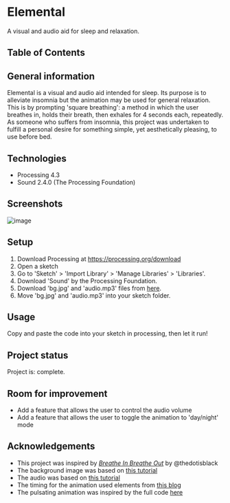# Elemental
A visual and audio aid for sleep and relaxation.

## Table of Contents

## General information
Elemental is a visual and audio aid intended for sleep. Its purpose is to alleviate insomnia but the animation may be used for general relaxation. This is by prompting 'square breathing': a method in which the user breathes in, holds their breath, then exhales for 4 seconds each, repeatedly. As someone who suffers from insomnia, this project was undertaken to fulfill a personal desire for something simple, yet aesthetically pleasing, to use before bed.

## Technologies
* Processing 4.3
* Sound 2.4.0 (The Processing Foundation)

## Screenshots
![image](https://github.com/user-attachments/assets/0ce20e1d-7e5c-4f25-bca8-74e4ea16bd43)

## Setup
1. Download Processing at https://processing.org/download
2. Open a sketch
3. Go to 'Sketch' > 'Import Library' > 'Manage Libraries' > 'Libraries'.
4. Download 'Sound' by the Processing Foundation.
5. Download 'bg.jpg' and 'audio.mp3' files from [here]([url](https://github.com/candy-dot/elemental)).
6. Move 'bg.jpg' and 'audio.mp3' into your sketch folder.

## Usage
Copy and paste the code into your sketch in processing, then let it run!

## Project status
Project is: complete.

## Room for improvement
* Add a feature that allows the user to control the audio volume
* Add a feature that allows the user to toggle the animation to 'day/night' mode

## Acknowledgements
* This project was inspired by [_Breathe In Breathe Out_]([url](https://www.youtube.com/watch?v=5-ttqEsf518)) by @thedotisblack
* The background image was based on [this tutorial]([url](https://www.youtube.com/watch?v=t8yh9ycFgDI))
* The audio was based on [this tutorial]([url](https://www.youtube.com/watch?v=I6fG1wneXWo))
* The timing for the animation used elements from [this blog]([url](https://forum.arduino.cc/t/using-millis-for-timing-a-beginners-guide/483573))
* The pulsating animation was inspired by the full code [here]([url](http://vormplus.be/blog/article/an-introduction-to-processing-part-ii))
